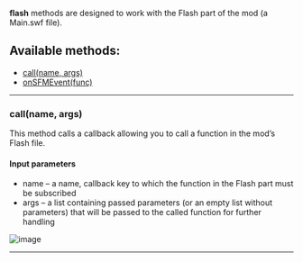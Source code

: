 **flash** methods are designed to work with the Flash part of the mod (a Main.swf file).

## Available methods:

- [call(name, args)](#callname-args)
- [onSFMEvent(func)](#onSFMEventfunc)

---

### call(name, args)

This method calls a callback allowing you to call a function in the mod’s Flash file.

#### Input parameters
- name – a name, callback key to which the function in the Flash part must be subscribed
- args – a list containing passed parameters (or an empty list without parameters) that will be passed to the called function for further handling

![image](https://github.com/wgmods/Mods-API-Documentation/assets/167185926/e3480155-0d78-4ac1-a321-97d94b91d8c9)

---
